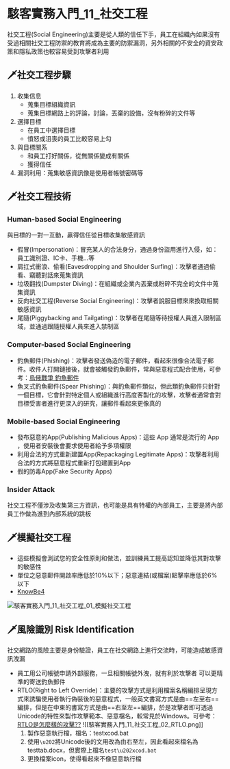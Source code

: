 # 駭客實務入門_11_社交工程
社交工程(Social Engineering)主要是從人類的信任下手，員工在組織內如果沒有受過相關社交工程防禦的教育將成為主要的防禦漏洞，另外相關的不安全的資安政策和隱私政策也較容易受到攻擊者利用

## 🗡社交工程步驟
1. 收集信息
	- 蒐集目標組織資訊
	- 蒐集目標網路上的評論，討論，丟棄的設備，沒有粉碎的文件等
2. 選擇目標
	- 在員工中選擇目標
	- 憤怒或沮喪的員工比較容易上勾
3. 與目標關系
	- 和員工打好關係，從無關係變成有關係
	- 獲得信任
4. 漏洞利用：蒐集敏感資訊像是使用者帳號密碼等

## 🗡社交工程技術
### Human-based Social Engineering
與目標的一對一互動，贏得信任從目標收集敏感資訊

- 假冒(Impersonation)：冒充某人的合法身分，通過身份盜用進行入侵，如：員工識別證、IC卡、手機…等
- 肩扛式衝浪、偷看(Eavesdropping and Shoulder Surfing)：攻擊者通過偷看、竊聽對話來蒐集資訊
- 垃圾翻找(Dumpster Diving)：在組織或企業內丟棄或粉碎不完全的文件中蒐集資訊
- 反向社交工程(Reverse Social Engineering)：攻擊者說服目標來來換取相關敏感資訊
- 尾隨(Piggybacking and Tailgating)：攻擊者在尾隨等待授權人員進入限制區域，並通過跟隨授權人員來進入禁制區

### Computer-based Social Engineering
- 釣魚郵件(Phishing)：攻擊者發送偽造的電子郵件，看起來很像合法電子郵件。收件人打開鏈接後，就會被觸發釣魚郵件，常與惡意程式配合使用，可參考：[烏俄戰爭 釣魚郵件](https://cofense.com/blog/russia-ukraine-conflict-leverages-phishing-themes)
- 魚叉式釣魚郵件(Spear Phishing)：與釣魚郵件類似，但此類釣魚郵件只針對一個目標，它會針對特定個人或組織進行高度客製化的攻擊，攻擊者通常會對目標受害者進行更深入的研究，讓郵件看起來更像真的

### Mobile-based Social Engineering
- 發布惡意的App(Publishing Malicious Apps)：這些 App 通常是流行的 App ，使用者安裝後會要求使用者給予多項權限
- 利用合法的方式重新建置App(Repackaging Legitimate Apps)：攻擊者利用合法的方式將惡意程式重新打包建置到App
- 假的防毒App(Fake Security Apps)

### Insider Attack
社交工程不僅涉及收集第三方資訊，也可能是具有特權的內部員工，主要是將內部員工作做為進到內部系統的跳板

## 🗡模擬社交工程
- 這些模擬會測試您的安全性原則和做法，並訓練員工提高認知並降低其對攻擊的敏感性
- 單位之惡意郵件開啟率應低於10%以下；惡意連結(或檔案)點擊率應低於6%以下
- [KnowBe4](https://www.knowbe4.com/)

![駭客實務入門_11_社交工程_01_模擬社交工程](https://github.com/MickeyHuang233/CodingStudyNote/blob/main/05_%E8%B3%87%E5%AE%89%E6%8A%80%E8%A1%93/%F0%9F%97%A1%E9%A7%AD%E5%AE%A2%E5%AF%A6%E5%8B%99%E5%85%A5%E9%96%80/images/%E9%A7%AD%E5%AE%A2%E5%AF%A6%E5%8B%99%E5%85%A5%E9%96%80_11_%E7%A4%BE%E4%BA%A4%E5%B7%A5%E7%A8%8B_01_%E6%A8%A1%E6%93%AC%E7%A4%BE%E4%BA%A4%E5%B7%A5%E7%A8%8B.png?raw=true)

## 🗡風險識別 Risk Identification
社交網路的風險主要是身份驗證，員工在社交網路上進行交流時，可能造成敏感資訊洩漏

- 員工用公司帳號申請外部服務，一旦相關帳號外洩，就有利於攻擊者 可以更精準的寄送釣魚郵件
- RTLO(Right to Left Override)：主要的攻擊方式是利用檔案名稱編排呈現方式來誘騙使用者執行偽裝後的惡意程式，一般英文書寫方式是由==左至右==編排，但是在中東的書寫方式是由==右至左==編排，於是攻擊者即可透過Unicode的特性來製作攻擊範本、惡意檔名，較常見於Windows。可參考：[RTLO是怎麼樣的攻擊??](http://mis.bankshung.net/2011/12/rtlo.html)
	![[駭客實務入門_11_社交工程_02_RTLO.png]]
	1. 製作惡意執行檔，檔名：testxcod.bat
	2. 使用`\u202`將Unicode後的文用改為由右至左，因此看起來檔名為testtab.docx，但實際上檔名`test\u202xcod.bat`
	3. 更換檔案icon，使得看起來不像惡意執行檔

